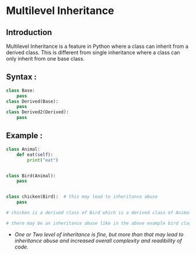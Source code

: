 # Multilevel Inheritance
## Introduction

Multilevel Inheritance is a feature in Python where a class can inherit from a derived class. This is different from single inheritance where a class can only inherit from one base class.

## Syntax : 

```python
class Base:
    pass
class Derived(Base):
    pass
class Derived2(Derived):
    pass
```

## Example :

```python
class Animal:
    def eat(self):
        print("eat")


class Bird(Animal):
    pass


class chicken(Bird):  # this may lead to inheritance abuse
    pass

# chicken is a derived class of Bird which is a derived class of Animal

# there may be an inheritance abuse like in the above example bird class may have a method called fly() which later gets inherited to chicken, and we all know chickens can't fly.
```

* *One or Two level of inheritance is fine, but more than that may lead to inheritance abuse and increased overall complexity and readibility of code.*
